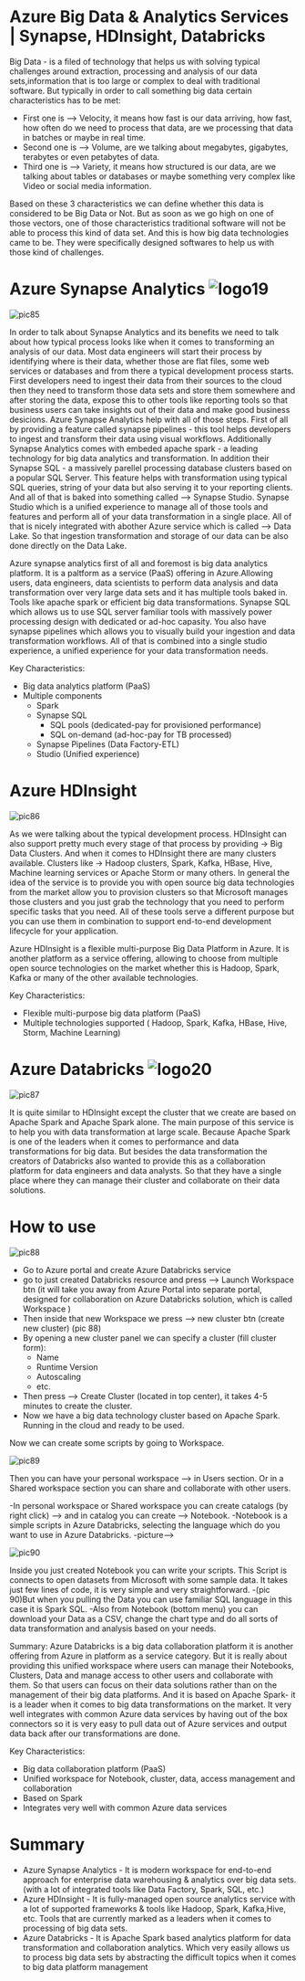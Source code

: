 # Azure Big Data & Analytics Services | Synapse, HDInsight, Databricks

Big Data - is a filed of technology that helps us with solving typical challenges around extraction, processing and analysis of our data sets,information that is too large or complex to deal with traditional software. But typically in order to call something big data certain characteristics has to be met:

- First one is --> Velocity, it means how fast is our data arriving, how fast, how often do we need to process that data, are we processing that data in batches or maybe in real time.
- Second one is --> Volume, are we talking about megabytes, gigabytes, terabytes or even petabytes of data.
- Third one is --> Variety, it means how structured is our data, are we talking about tables or databases or maybe something very complex like Video or social media information.

Based on these 3 characteristics we can define whether this data is considered to be Big Data or Not. But as soon as we go high on one of those vectors, one of those characteristics traditional software will not be able to process this kind of data set. And this is how big data technologies came to be. They were specifically designed softwares to help us with those kind of challenges.

# Azure Synapse Analytics ![logo19](https://github.com/Julian22222/Clouds/blob/main/Azure/logo/logo19.jpg)

![pic85](https://github.com/Julian22222/Clouds/blob/main/Azure/IMG/pic85.jpg)

In order to talk about Synapse Analytics and its benefits we need to talk about how typical process looks like when it comes to transforming an analysis of our data. Most data engineers will start their process by identifying where is their data, whether those are flat files, some web services or databases and from there a typical development process starts.
First developers need to ingest their data from their sources to the cloud then they need to transform those data sets and store them somewhere and after storing the data, expose this to other tools like reporting tools so that business users can take insights out of their data and make good business desicions. Azure Synapse Analytics help with all of those steps.
First of all by providing a feature called synapse pipelines - this tool helps developers to ingest and transform their data using visual workflows. Additionally Synapse Analytics comes with embeded apache spark - a leading technology for big data analytics and transformation. In addition their Synapse SQL - a massively parellel processing database clusters based on a popular SQL Server. This feature helps with transformation using typical SQL queries, string of your data but also serving it to your reporting clients. And all of that is baked into something called --> Synapse Studio. Synapse Studio which is a unified experience to manage all of those tools and features and perform all of your data transformation in a single place. All of that is nicely integrated with abother Azure service which is called --> Data Lake. So that ingestion transformation and storage of our data can be also done directly on the Data Lake.

Azure synapse analytics first of all and foremost is big data analytics platform. It is a paltform as a service (PaaS) offering in Azure.Allowing users, data engineers, data scientists to perform data analysis and data transformation over very large data sets and it has multiple tools baked in. Tools like apache spark or efficient big data transformations. Synapse SQL which allows us to use SQL server familiar tools with massively power processing design with dedicated or ad-hoc capasity. You also have synapse pipelines which allows you to visually build your ingestion and data transformation workflows. All of that is combined into a single studio experience, a unified experience for your data transformation needs.

Key Characteristics:

- Big data analytics platform (PaaS)
- Multiple components
  - Spark
  - Synapse SQL
    - SQL pools (dedicated-pay for provisioned performance)
    - SQL on-demand (ad-hoc-pay for TB processed)
  - Synapse Pipelines (Data Factory-ETL)
  - Studio (Unified experience)

# Azure HDInsight

![pic86](https://github.com/Julian22222/Clouds/blob/main/Azure/IMG/pic86.jpg)

As we were talking about the typical development process. HDInsight can also support pretty much every stage of that process by providing -> Big Data Clusters. And when it comes to HDInsight there are many clusters available. Clusters like -> Hadoop clusters, Spark, Kafka, HBase, Hive, Machine learning services or Apache Storm or many others. In general the idea of the service is to provide you with open source big data technologies from the market allow you to provision clusters so that Microsoft manages those clusters and you just grab the technology that you need to perform specific tasks that you need. All of these tools serve a different purpose but you can use them in combination to support end-to-end development lifecycle for your application.

Azure HDInsight is a flexible multi-purpose Big Data Platform in Azure. It is another platform as a service offering, allowing to choose from multiple open source technologies on the market whether this is Hadoop, Spark, Kafka or many of the other available technologies.

Key Characteristics:

- Flexible multi-purpose big data platform (PaaS)
- Multiple technologies supported ( Hadoop, Spark, Kafka, HBase, Hive, Storm, Machine Learning)

# Azure Databricks ![logo20](https://github.com/Julian22222/Clouds/blob/main/Azure/logo/logo20.jpg)

![pic87](https://github.com/Julian22222/Clouds/blob/main/Azure/IMG/pic87.jpg)

It is quite similar to HDInsight except the cluster that we create are based on Apache Spark and Apache Spark alone. The main purpose of this service is to help you with data transformation at large scale. Because Apache Spark is one of the leaders when it comes to performance and data transformations for big data. But besides the data transformation the creators of Databricks also wanted to provide this as a collaboration platform for data engineers and data analysts. So that they have a single place where they can manage their cluster and collaborate on their data solutions.

# How to use

![pic88](https://github.com/Julian22222/Clouds/blob/main/Azure/IMG/pic88.jpg)

- Go to Azure portal and create Azure Databricks service
- go to just created Databricks resource and press --> Launch Workspace btn (it will take you away from Azure Portal into separate portal, designed for collaboration on Azure Databricks solution, which is called Workspace )
- Then inside that new Workspace we press --> new cluster btn (create new cluster) (pic 88)
- By opening a new cluster panel we can specify a cluster (fill cluster form):
  - Name
  - Runtime Version
  - Autoscaling
  - etc.
- Then press --> Create Cluster (located in top center), it takes 4-5 minutes to create the cluster.
- Now we have a big data technology cluster based on Apache Spark. Running in the cloud and ready to be used.

Now we can create some scripts by going to Workspace.

![pic89](https://github.com/Julian22222/Clouds/blob/main/Azure/IMG/pic89.jpg)

Then you can have your personal workspace --> in Users section. Or in a Shared workspace section you can share and collaborate with other users.

-In personal workspace or Shared workspace you can create catalogs (by right click) --> and in catalog you can create --> Notebook.
-Notebook is a simple scripts in Azure Databricks, selecting the language which do you want to use in Azure Databricks.
-picture-->

![pic90](https://github.com/Julian22222/Clouds/blob/main/Azure/IMG/pic90.jpg)

Inside you just created Notebook you can write your scripts. This Script is connects to open datasets from Microsoft with some sample data. It takes just few lines of code, it is very simple and very straightforward.
-(pic 90)But when you pulling the Data you can use familiar SQL language in this case it is Spark SQL.
-Also from Notebook (bottom menu) you can download your Data as a CSV, change the chart type and do all sorts of data transformation and analysis based on your needs.

Summary:
Azure Databricks is a big data collaboration platform it is another offering from Azure in platform as a service category. But it is really about providing this unified workspace where users can manage their Notebooks, Clusters, Data and manage access to other users and collaborate with them. So that users can focus on their data solutions rather than on the management of their big data platforms. And it is based on Apache Spark- it is a leader when it comes to big data transformations on the market. It very well integrates with common Azure data services by having out of the box connectors so it is very easy to pull data out of Azure services and output data back after our transformations are done.

Key Characteristics:

- Big data collaboration platform (PaaS)
- Unified workspace for Notebook, cluster, data, access management and collaboration
- Based on Spark
- Integrates very well with common Azure data services

# Summary

- Azure Synapse Analytics - It is modern workspace for end-to-end approach for enterprise data warehousing & analytics over big data sets. (with a lot of integrated tools like Data Factory, Spark, SQL, etc.)
- Azure HDInsight - It is fully-managed open source analytics service with a lot of supported frameworks & tools like Hadoop, Spark, Kafka,Hive, etc. Tools that are currently marked as a leaders when it comes to processing of big data sets.
- Azure Databricks - It is Apache Spark based analytics platform for data transformation and collaboration analytics. Which very easily allows us to process big data sets by abstracting the difficult topics when it comes to big data platform management
